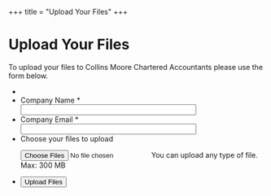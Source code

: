 +++
title = "Upload Your Files"
+++
<div id="upload" class="container">
    <div class="row">
        <div class="col-md-12">
        <h1>Upload Your Files</h1>
        </div>
    </div><!--row-->
    <div class="row">
        <div class="col-md-12">
        <p>To upload your files to Collins Moore Chartered Accountants please use the form below.</p>
        </div>
    </div><!--row-->



<script src="https://cdn.jotfor.ms/js/vendor/imageinfo.js?v=3.3.5440" type="text/javascript"></script>
<script src="https://cdn.jotfor.ms/file-uploader/fileuploader.js?v=3.3.5440"></script>
<script src="https://cdn.jotfor.ms/static/prototype.forms.js" type="text/javascript"></script>
<script src="https://cdn.jotfor.ms/static/jotform.forms.js?3.3.5440" type="text/javascript"></script>
<script type="text/javascript"> JotForm.init(function(){ JotForm.alterTexts({"ageVerificationError":"You must be older than {minAge} years old to submit this form.","alphabetic":"This field can only contain letters","alphanumeric":"This field can only contain letters and numbers.","ccDonationMinLimitError":"Minimum amount is {minAmount} {currency}","ccInvalidCVC":"CVC number is invalid.","ccInvalidExpireDate":"Expire date is invalid.","ccInvalidNumber":"Credit Card Number is invalid.","ccMissingDetails":"Please fill up the Credit Card details.","ccMissingDonation":"Please enter numeric values for donation amount.","ccMissingProduct":"Please select at least one product.","characterLimitError":"Too many Characters. The limit is","characterMinLimitError":"Too few characters. The minimum is","confirmClearForm":"Are you sure you want to clear the form?","confirmEmail":"E-mail does not match","currency":"This field can only contain currency values.","cyrillic":"This field can only contain cyrillic characters","dateInvalid":"This date is not valid. The date format is {format}","dateInvalidSeparate":"This date is not valid. Enter a valid {element}.","dateLimited":"This date is unavailable.","disallowDecimals":"Please enter a whole number.","email":"Please enter a valid e-mail address. A valid email address includes an @ symbol.","fillMask":"Field value must fill mask.","freeEmailError":"Free email accounts are not allowed","generalError":"There are errors on the form. Please fix them before continuing.","generalPageError":"There are errors on this page. Please fix them before continuing.","gradingScoreError":"Score total should only be less than or equal to","incompleteFields":"There are incomplete required fields. Please complete them.","inputCarretErrorA":"Input should not be less than the minimum value:","inputCarretErrorB":"Input should not be greater than the maximum value:","lessThan":"Your score should be less than or equal to","maxDigitsError":"The maximum digits allowed is","maxSelectionsError":"The maximum number of selections allowed is ","minSelectionsError":"The minimum required number of selections is ","multipleFileUploads_emptyError":"{file} is empty, please select files again without it.","multipleFileUploads_fileLimitError":"Only {fileLimit} file uploads allowed.","multipleFileUploads_minSizeError":"{file} is too small, minimum file size is {minSizeLimit}.","multipleFileUploads_onLeave":"The files are being uploaded, if you leave now the upload will be cancelled.","multipleFileUploads_sizeError":"{file} is too large, maximum file size is {sizeLimit}.","multipleFileUploads_typeError":"{file} has invalid extension. Only {extensions} are allowed.","nextButtonText":"Next","numeric":"This field can only contain numeric values","pastDatesDisallowed":"Date must not be in the past.","pleaseWait":"Please wait...","prevButtonText":"Previous","progressMiddleText":"of","required":"This field is required.","requireEveryCell":"Every cell is required.","requireEveryRow":"Every row is required.","requireOne":"At least one field required.","reviewBackText":"Back to Form","reviewSubmitText":"Review and Submit","seeAllText":"See All","submissionLimit":"Sorry! Only one entry is allowed. Multiple submissions are disabled for this form.","submitButtonText":"Submit","uploadExtensions":"You can only upload following files:","uploadFilesize":"File size cannot be bigger than:","uploadFilesizemin":"File size cannot be smaller than:","url":"This field can only contain a valid URL","wordLimitError":"Too many words. The limit is","wordMinLimitError":"Too few words. The minimum is"}); setTimeout(function() { JotForm.initMultipleUploads(); }, 2); /*INIT-END*/
}); JotForm.prepareCalculationsOnTheFly([null,{"name":"uploadYour","qid":"1","text":"Upload Your Files","type":"control_head"},{"name":"submitForm","qid":"2","text":"Upload Files","type":"control_button"},null,{"name":"email4","qid":"4","subLabel":"","text":"Company Email","type":"control_email"},{"name":"uploadFile","qid":"5","subLabel":"You can upload any type of file. Max: 300 MB","text":"Choose your files to upload","type":"control_fileupload"},null,{"description":"","name":"companyName","qid":"7","subLabel":"","text":"Company Name","type":"control_textbox"}]); setTimeout(function() {
JotForm.paymentExtrasOnTheFly([null,{"name":"uploadYour","qid":"1","text":"Upload Your Files","type":"control_head"},{"name":"submitForm","qid":"2","text":"Upload Files","type":"control_button"},null,{"name":"email4","qid":"4","subLabel":"","text":"Company Email","type":"control_email"},{"name":"uploadFile","qid":"5","subLabel":"You can upload any type of file. Max: 300 MB","text":"Choose your files to upload","type":"control_fileupload"},null,{"description":"","name":"companyName","qid":"7","subLabel":"","text":"Company Name","type":"control_textbox"}]);}, 20); </script>
<link href="https://cdn.jotfor.ms/static/formCss.css?3.3.5440" rel="stylesheet" type="text/css" />
<link type="text/css" media="print" rel="stylesheet" href="https://cdn.jotfor.ms/css/printForm.css?3.3.5440" />
<link type="text/css" rel="stylesheet" href="https://cdn.jotfor.ms/css/styles/nova.css?3.3.5440" />
<link type="text/css" rel="stylesheet" href="https://cdn.jotfor.ms/themes/CSS/566a91c2977cdfcd478b4567.css?themeRevisionID=59fb4852cf3bfe589c6c6f21"/>
 <form class="jotform-form" action="https://submit.jotform.co/submit/80921104284854/" method="post" enctype="multipart/form-data" name="form_80921104284854" id="80921104284854" accept-charset="utf-8"> <input type="hidden" name="formID" value="80921104284854" /> <div class="form-all"> <ul class="form-section page-section"> <li id="cid_1" class="form-input-wide" data-type="control_head"> 
 
 
 
 <li class="form-line jf-required" data-type="control_textbox" id="id_7"> <label class="form-label form-label-top form-label-auto" id="label_7" for="input_7"> Company Name <span class="form-required"> * </span> </label> <div id="cid_7" class="form-input-wide jf-required"> <input type="text" id="input_7" name="q7_companyName" data-type="input-textbox" class="form-textbox validate[required]" size="40" value="" data-component="textbox" required="" /> </div> </li> <li class="form-line jf-required" data-type="control_email" id="id_4"> <label class="form-label form-label-top form-label-auto" id="label_4" for="input_4"> Company Email <span class="form-required"> * </span> </label> <div id="cid_4" class="form-input-wide jf-required"> <input type="email" id="input_4" name="q4_email4" class="form-textbox validate[required, Email]" size="40" value="" data-component="email" required="" /> </div> </li> <li class="form-line" data-type="control_fileupload" id="id_5"> <label class="form-label form-label-top" id="label_5" for="input_5"> Choose your files to upload </label> <div id="cid_5" class="form-input-wide"> <div data-wrapper-react="true"> <span class="form-sub-label-container" style="vertical-align:top"> 
 
  <input type="file" id="input_5" name="q5_uploadFile[]" multiple="" class="form-upload-multiple" data-imagevalidate="yes" data-file-accept="pdf, doc, docx, xls, csv, txt, rtf, html, zip, mp3, wma, mpg, flv, avi, jpg, jpeg, png, gif" data-file-maxsize="307201" data-file-minsize="0" data-file-limit="0" data-component="fileupload" /> <label class="form-sub-label" for="input_5" style="min-height:13px"> You can upload any type of file. Max: 300 MB </label> </span> <span style="display:none" class="cancelText"> Cancel </span> <span style="display:none" class="ofText"> of </span> </div> </div> </li> <li class="form-line" data-type="control_button" id="id_2">
 
  <div id="cid_2" class="form-input-wide"> <div style="text-align:left" class="form-buttons-wrapper"> <button id="input_2" type="submit" class="btn btn-primary" data-component="button"> Upload Files </button> </div> </div> </li> <li style="display:none"> 
 
 Should be Empty: <input type="text" name="website" value="" /> </li> </ul> </div> <script> JotForm.showJotFormPowered = "new_footer"; </script> <input type="hidden" id="simple_spc" name="simple_spc" value="80921104284854" /> 
 
 <script type="text/javascript"> document.getElementById("si" + "mple" + "_spc").value = "80921104284854-80921104284854"; </script> 
 
</form>

</div><!--upload-->
<script type="text/javascript">JotForm.ownerView=true;</script>
